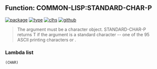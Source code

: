 ## Function: COMMON-LISP:STANDARD-CHAR-P
[![package](https://img.shields.io/badge/Package-COMMON--LISP-5f9ea0.svg?style=social&colorA=999999)](../) [![type](https://img.shields.io/badge/Type-Function-5f9ea0.svg?style=social&colorA=999999)](../#function) [![clhs](https://img.shields.io/badge/CLHS-STANDARD--CHAR--P-5f9ea0.svg?style=social&colorA=999999)](http://www.lispworks.com/documentation/HyperSpec/Body/f_std_ch.htm) [![github](https://img.shields.io/badge/GitHub-View_the_source-5f9ea0.svg?style=social&colorA=999999&logo=github)](https://github.com/sbcl/sbcl/blob/master/src/code/target-char.lisp/) 

> The argument must be a character object. STANDARD-CHAR-P returns T if the
> argument is a standard character -- one of the 95 ASCII printing characters or
> <return>.

### Lambda list
```
(CHAR)
```
